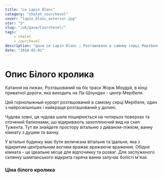 ```yaml
---
title: "Le Lapin Blanc"
category: "chalet_courchevel"
cover: "lapin_blanc_exterior.jpg"
star: "5"
slug: "/uk/дача/Courchevel/"
tags:
    - chalet
    - courchevel
description: "дача Le Lapin Blanc ; Розташоване в самому серці Мерібеля, горнолыжна шале є однією з найрозкішніших і найкраще розташована в 3 долинах."
date: "2018-03-01"
---
```


# Опис Білого кролика
Катання на лижах. Розташований на бік траси Жорж Моудуй, в кінці приватної дороги, яка виходить на Ла-Шоундан - центр Мерібеля.

Цей горнолыжный курорт розташований в самому серці Мерібеля, один з найрозкішніших і найкраще розташований у долині.

Чудова зовні, ця чудова шале поширюється на чотирьох поверхах та оточений балконами, що відкривають захоплюючий вид на схил Тужента.
Тут ви знайдете простору вітальню з диваном-ліжком, ванну кімнату з душем та ванну.

У вітальні будинку має бути величезна вітальня та їдальня, яка з відкритим центральним вогнем вражає вражаюче враження. Обідня кімната - це ідеальне місце для відпочинку та розваг.
Для заслуженого склянку шампанського відкрита гаряча ванна залучає болісті м'язи.


### Ціна білого кролика